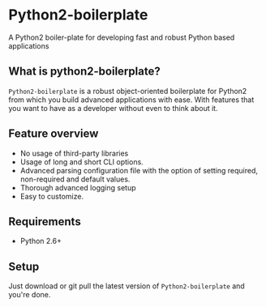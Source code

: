 Python2-boilerplate
===================
A Python2 boiler-plate for developing fast and robust Python based applications

What is python2-boilerplate?
----------------------------
``Python2-boilerplate`` is a robust object-oriented boilerplate for Python2 from which you build advanced applications with ease. With features that you want to have as a developer without even to think about it.

Feature overview
----------------
* No usage of third-party libraries 
* Usage of long and short CLI options.
* Advanced parsing configuration file with the option of setting required, non-required and default values. 
* Thorough advanced logging setup
* Easy to customize.

Requirements
------------
* Python 2.6+

Setup
------------
Just download or git pull the latest version of ``Python2-boilerplate`` and you're done. 
